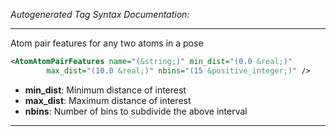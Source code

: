 <!-- THIS IS AN AUTOGENERATED FILE: Don't edit it directly, instead change the schema definition in the code itself. -->

_Autogenerated Tag Syntax Documentation:_

---
Atom pair features for any two atoms in a pose

```xml
<AtomAtomPairFeatures name="(&string;)" min_dist="(0.0 &real;)"
        max_dist="(10.0 &real;)" nbins="(15 &positive_integer;)" />
```

-   **min_dist**: Minimum distance of interest
-   **max_dist**: Maximum distance of interest
-   **nbins**: Number of bins to subdivide the above interval

---
